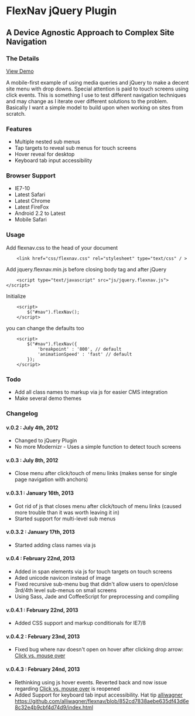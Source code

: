 # FlexNav jQuery Plugin

## A Device Agnostic Approach to Complex Site Navigation

### The Details
[View Demo](http://jasonweaver.name/lab/flexiblenavigation/)

A mobile-first example of using media queries and jQuery to make a decent site menu with drop downs. Special attention is paid to touch screens using click events. This is something I use to test different navigation techniques and may change as I iterate over different solutions to the problem. Basically I want a simple model to build upon when working on sites from scratch.

### Features
* Multiple nested sub menus
* Tap targets to reveal sub menus for touch screens
* Hover reveal for desktop
* Keyboard tab input accessibility

### Browser Support
* IE7-10
* Latest Safari
* Latest Chrome
* Latest FireFox
* Android 2.2 to Latest
* Mobile Safari

### Usage

Add flexnav.css to the head of your document
		
		<link href="css/flexnav.css" rel="stylesheet" type="text/css" / >
		
Add jquery.flexnav.min.js before closing body tag and after jQuery
		
		<script type="text/javascript" src="js/jquery.flexnav.js"></script>
		
Initialize

		<script>
			$("#nav").flexNav();
		</script>		

you can change the defaults too
	
		<script>
			$("#nav").flexNav({
				'breakpoint' : '800', // default
				'animationSpeed' : 'fast' // default			
			});			
		</script>	
		
### Todo

* Add all class names to markup via js for easier CMS integration
* Make several demo themes

### Changelog

#### v.0.2 : July 4th, 2012

* Changed to jQuery Plugin
* No more Modernizr - Uses a simple function to detect touch screens

#### v.0.3 : July 8th, 2012

* Close menu after click/touch of menu links (makes sense for single page navigation with anchors)

#### v.0.3.1 : January 16th, 2013

* Got rid of js that closes menu after click/touch of menu links (caused more trouble than it was worth leaving it in)
* Started support for multi-level sub menus

#### v.0.3.2 : January 17th, 2013

* Started adding class names via js

#### v.0.4 : February 22nd, 2013
* Added in span elements via js for touch targets on touch screens
* Aded unicode navicon instead of image
* Fixed recursive sub-menu bug that didn't allow users to open/close 3rd/4th level sub-menus on small screens
* Using Sass, Jade and CoffeeScript for preprocessing and compiling

#### v.0.4.1 : February 22nd, 2013
* Added CSS support and markup conditionals for IE7/8

#### v.0.4.2 : February 23nd, 2013
* Fixed bug where nav doesn't open on hover after clicking drop arrow: [Click vs. mouse over](https://github.com/indyplanets/flexnav/issues/16)

#### v.0.4.3 : February 24nd, 2013
* Rethinking using js hover events. Reverted back and now issue regarding [Click vs. mouse over](https://github.com/indyplanets/flexnav/issues/16) is reopened
* Added Support for keyboard tab input accessibility. Hat tip [alliwagner](https://github.com/alliwagner)  https://github.com/alliwagner/flexnav/blob/852cd7838aebe635df43d6e8c32e4b9cbf4d74d9/index.html
